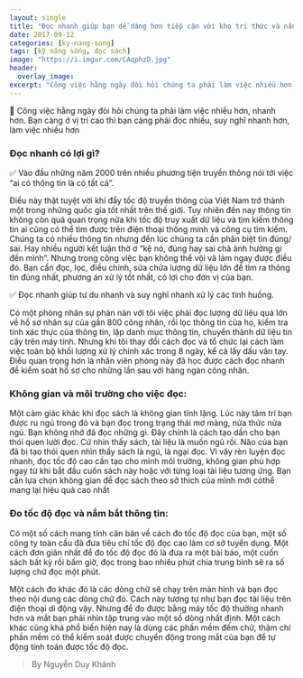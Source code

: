 ```yaml
---
layout: single
title: "Đọc nhanh giúp bạn dễ dàng hơn tiếp cận với kho tri thức và nâng cao kỹ năng làm việc"
date: 2017-09-12
categories: [ky-nang-song]
tags: [kỹ năng sống, đọc sách]
image: "https://i.imgur.com/CAqphzD.jpg"
header:
  overlay_image:
excerpt: "Công việc hằng ngày đòi hỏi chúng ta phải làm việc nhiều hơn, nhanh hơn. Bạn càng ở vị trí cao thì bạn càng phải đọc nhiều, suy nghĩ nhanh hơn, làm việc nhiều hơn"
---
```

:red_circle: Công việc hằng ngày đòi hỏi chúng ta phải làm việc nhiều hơn, nhanh hơn. Bạn càng ở vị trí cao thì bạn càng phải đọc nhiều, suy nghĩ nhanh hơn, làm việc nhiều hơn
### Đọc nhanh có lợi gì?
:white_check_mark: Vào đầu những năm 2000 trên nhiều phương tiện truyền thông nói tới việc “ai có thông tin là có tất cả”.

<p>Điều này thật tuyệt vời khi đẩy tốc độ truyền thông của Việt Nam trở thành một trong những quốc gia tốt nhất trên thế giới. Tuy nhiên đến nay thông tin không còn quá quan trọng nữa khi tốc độ truy xuất dữ liệu và tìm kiếm thông tin ai cũng có thể tìm được trên điện thoại thông minh và công cụ tìm kiếm. Chúng ta có nhiều thông tin nhưng đến lúc chúng ta cần phân biệt tin đúng/ sai. Hay nhiều người kết luận thờ ơ “kệ nó, đúng hay sai chả ảnh hưởng gi đến mình”. Nhưng trong công việc bạn không thể vội vã làm ngay được điều đó. Bạn cần đọc, lọc, điều chỉnh, sửa chữa lượng dữ liệu lớn để tìm ra thông tin đúng nhất, phương án xử lý tốt nhất, có lợi cho đơn vị của bạn.</p>

:white_check_mark: Đọc nhanh giúp tư du nhanh và suy nghĩ nhanh xử lý các tình huống.

<p>Có một phòng nhân sự phàn nàn với tôi việc phải đọc lượng dữ liệu quá lớn về hồ sơ nhân sự của gần 800 công nhân, rồi lọc thông tin của họ, kiểm tra tính xác thực của thông tin, lập danh mục thông tin, chuyển thành dữ liệu tin cậy trên máy tính. Nhưng khi tôi thay đổi cách đọc và tổ chức lại cách làm việc toàn bộ khối lượng xử lý chính xác trong 8 ngày, kể cả lấy dấu vân tay. Điều quan trọng hơn là nhân viên phòng này đã học được cách đọc nhanh để kiểm soát hồ sơ cho những lần sau với hàng ngàn công nhân.</p>

### Không gian và môi trường cho việc đọc:

<p>Một cảm giác khác khi đọc sách là không gian tĩnh lặng. Lúc này tâm trí
bạn được ru ngủ trong đó và bạn đọc trong trạng thái mơ màng, nửa thức nửa
ngủ. Bạn không nhớ đã đọc những gì. Đây chính là cách tạo dần cho bạn thói
quen lười đọc. Cứ nhin thấy sách, tài liệu là muốn ngủ rồi. Não của bạn đã bị
tạo thói quen nhìn thấy sách là ngủ, là ngại đọc. Vì vậy rèn luyện đọc nhanh,
đọc tốc độ cao cần tạo cho mình môi trường, không gian phù hợp ngay từ
khi bắt đầu cuốn sách này hoặc với từng loại tài liệu tương ứng.
Bạn cần lựa chọn không gian để đọc sách theo sở thích của mình mới cóthể mang lại hiệu quả cao nhất</p>

### Đo tốc độ đọc và nắm bắt thông tin:
<p>Có một số cách mang tính căn bản về cách đo tốc độ đọc của bạn, một số
công ty toàn cầu đã đưa tiêu chí tốc độ đọc cao làm cơ sở tuyển dụng. Một
cách đơn giản nhất để đo tốc độ đọc đó là đưa ra một bài báo, một cuốn sách
bất kỳ rồi bấm giờ, đọc trong bao nhiêu phút chia trung bình sẽ ra số lượng
chữ đọc một phút.</p>
<p>Một cách đo khác đó là các dòng chữ sẽ chạy trên màn hình và bạn đọc
theo nội dung các dòng chữ đó. Cách này tương tự như bạn đọc tài liệu trên
điện thoại di động vậy. Nhưng để đo được bằng máy tốc độ thường nhanh
hơn và mắt bạn phải nhìn tập trung vào một số dòng nhất định. Một cách
khác cũng khá phổ biến hiện nay là dùng các phần mềm đếm chữ, thậm chí
phần mềm có thể kiểm soát được chuyển động trong mắt của bạn để tự động
tính toán được tốc độ đọc.</p>

>By Nguyễn Duy Khánh